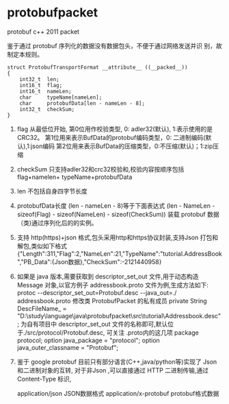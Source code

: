 # protobufpacket
protobuf c++ 2011 packet

鉴于通过 protobuf 序列化的数据没有数据包头，不便于通过网络发送并识
别，故制定本规则。

    struct ProtobufTransportFormat __attribute__ ((__packed__))
    {    
	    int32_t  len;
	    int16_t  flag; 
	    int16_t  nameLen;
	    char     typeName[nameLen];
	    char     protobufData[len - nameLen - 8];
	    int32_t  checkSum;
    }

1. flag 
从最低位开始,
第0位用作校验类型, 0: adler32(默认), 1:表示使用的是 CRC32。
第1位用来表示BufData的protobuf编码类型，0: 二进制编码(默认),1:json编码
第2位用来表示BufData的压缩类型，0:不压缩(默认)；1:zip压缩

2. checkSum
只支持adler32和crc32校验和,校验内容按顺序包括 flag+namelen+
typeName+protobufData

3. len 
不包括自身四字节长度

4. protobufData长度
(len - nameLen - 8)等于下面表达式
(len - NameLen - sizeof(Flag) - sizeof(NameLen) - sizeof(CheckSum))
装载  protobuf 数据（类)通过序列化后的的实例。

5. 支持 http(https)+json 格式,包头采用http和https协议封装,支持Json 打包和解包,类似如下格式
{"Length":311,"Flag":2,"NameLen":21,"TypeName":"tutorial.AddressBook","PB_Data":{Json数据},"CheckSum":-2121440958}

6. 如果是 java 版本,需要获取到 descriptor_set_out 文件,用于动态构造 Message
对象,以官方例子 addressbook.proto 文件为例,生成方法如下:
protoc --descriptor_set_out=Protobuf.desc --java_out=./ addressbook.proto
修改类 ProtobufPacket 的私有成员 
private String DescFileName_ = "D:\\study\\language\\java\\protobufpacket\\src\\tutorial\\Addressbook.desc";
为自有项目中 descriptor_set_out 文件的名称即可,默认位于./src/protocol/Protobuf.desc,
可关注 .proto内的这几项
package protocol;
option java_package = "protocol";
option java_outer_classname = "Protobuf";

7. 鉴于 google protobuf 目前只有部分语言(C++,java/python等)实现了 Json 和二进制对象的互转,
对于非Json ,可以直接通过 HTTP 二进制传输,通过 Content-Type 标识,
    
    application/json    JSON数据格式
    application/x-protobuf    protobuf格式数据 
